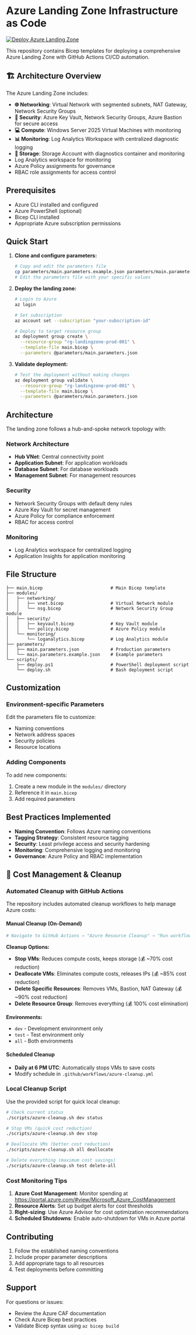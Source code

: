 # Azure Landing Zone Infrastructure as Code

[![Deploy Azure Landing Zone](https://github.com/vniklas/niklas-iac/actions/workflows/azure-deploy.yml/badge.svg)](https://github.com/vniklas/niklas-iac/actions/workflows/azure-deploy.yml)

This repository contains Bicep templates for deploying a comprehensive Azure Landing Zone with GitHub Actions CI/CD automation.

## 🏗️ Architecture Overview

The Azure Landing Zone includes:

- **🌐 Networking**: Virtual Network with segmented subnets, NAT Gateway, Network Security Groups
- **🔐 Security**: Azure Key Vault, Network Security Groups, Azure Bastion for secure access
- **💻 Compute**: Windows Server 2025 Virtual Machines with monitoring
- **📊 Monitoring**: Log Analytics Workspace with centralized diagnostic logging
- **💾 Storage**: Storage Account with diagnostics container and monitoring
- Log Analytics workspace for monitoring
- Azure Policy assignments for governance
- RBAC role assignments for access control

## Prerequisites

- Azure CLI installed and configured
- Azure PowerShell (optional)
- Bicep CLI installed
- Appropriate Azure subscription permissions

## Quick Start

1. **Clone and configure parameters:**
   ```bash
   # Copy and edit the parameters file
   cp parameters/main.parameters.example.json parameters/main.parameters.json
   # Edit the parameters file with your specific values
   ```

2. **Deploy the landing zone:**
   ```bash
   # Login to Azure
   az login

   # Set subscription
   az account set --subscription "your-subscription-id"

   # Deploy to target resource group
   az deployment group create \
     --resource-group "rg-landingzone-prod-001" \
     --template-file main.bicep \
     --parameters @parameters/main.parameters.json
   ```

3. **Validate deployment:**
   ```bash
   # Test the deployment without making changes
   az deployment group validate \
     --resource-group "rg-landingzone-prod-001" \
     --template-file main.bicep \
     --parameters @parameters/main.parameters.json
   ```

## Architecture

The landing zone follows a hub-and-spoke network topology with:

### Network Architecture
- **Hub VNet**: Central connectivity point
- **Application Subnet**: For application workloads
- **Database Subnet**: For database workloads
- **Management Subnet**: For management resources

### Security
- Network Security Groups with default deny rules
- Azure Key Vault for secret management
- Azure Policy for compliance enforcement
- RBAC for access control

### Monitoring
- Log Analytics workspace for centralized logging
- Application Insights for application monitoring

## File Structure

```
├── main.bicep                          # Main Bicep template
├── modules/
│   ├── networking/
│   │   ├── vnet.bicep                  # Virtual Network module
│   │   └── nsg.bicep                   # Network Security Group module
│   ├── security/
│   │   ├── keyvault.bicep              # Key Vault module
│   │   └── policy.bicep                # Azure Policy module
│   └── monitoring/
│       └── loganalytics.bicep          # Log Analytics module
├── parameters/
│   ├── main.parameters.json            # Production parameters
│   └── main.parameters.example.json    # Example parameters
└── scripts/
    ├── deploy.ps1                      # PowerShell deployment script
    └── deploy.sh                       # Bash deployment script
```

## Customization

### Environment-specific Parameters
Edit the parameters file to customize:
- Naming conventions
- Network address spaces
- Security policies
- Resource locations

### Adding Components
To add new components:
1. Create a new module in the `modules/` directory
2. Reference it in `main.bicep`
3. Add required parameters

## Best Practices Implemented

- **Naming Convention**: Follows Azure naming conventions
- **Tagging Strategy**: Consistent resource tagging
- **Security**: Least privilege access and security hardening
- **Monitoring**: Comprehensive logging and monitoring
- **Governance**: Azure Policy and RBAC implementation

## 🧹 Cost Management & Cleanup

### Automated Cleanup with GitHub Actions

The repository includes automated cleanup workflows to help manage Azure costs:

#### Manual Cleanup (On-Demand)
```bash
# Navigate to GitHub Actions → "Azure Resource Cleanup" → "Run workflow"
```

**Cleanup Options:**
- **Stop VMs**: Reduces compute costs, keeps storage (💰 ~70% cost reduction)
- **Deallocate VMs**: Eliminates compute costs, releases IPs (💰 ~85% cost reduction)  
- **Delete Specific Resources**: Removes VMs, Bastion, NAT Gateway (💰 ~90% cost reduction)
- **Delete Resource Group**: Removes everything (💰 100% cost elimination)

**Environments:**
- `dev` - Development environment only
- `test` - Test environment only  
- `all` - Both environments

#### Scheduled Cleanup
- **Daily at 6 PM UTC**: Automatically stops VMs to save costs
- Modify schedule in `.github/workflows/azure-cleanup.yml`

### Local Cleanup Script

Use the provided script for quick local cleanup:

```bash
# Check current status
./scripts/azure-cleanup.sh dev status

# Stop VMs (quick cost reduction)
./scripts/azure-cleanup.sh dev stop

# Deallocate VMs (better cost reduction)
./scripts/azure-cleanup.sh all deallocate

# Delete everything (maximum cost savings)
./scripts/azure-cleanup.sh test delete-all
```

### Cost Monitoring Tips

1. **Azure Cost Management**: Monitor spending at https://portal.azure.com/#view/Microsoft_Azure_CostManagement
2. **Resource Alerts**: Set up budget alerts for cost thresholds
3. **Right-sizing**: Use Azure Advisor for cost optimization recommendations
4. **Scheduled Shutdowns**: Enable auto-shutdown for VMs in Azure portal

## Contributing

1. Follow the established naming conventions
2. Include proper parameter descriptions
3. Add appropriate tags to all resources
4. Test deployments before committing

## Support

For questions or issues:
- Review the Azure CAF documentation
- Check Azure Bicep best practices
- Validate Bicep syntax using `az bicep build`
